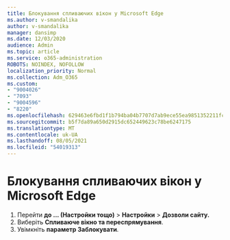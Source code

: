 ```yaml
---
title: Блокування спливаючих вікон у Microsoft Edge
ms.author: v-smandalika
author: v-smandalika
manager: dansimp
ms.date: 12/03/2020
audience: Admin
ms.topic: article
ms.service: o365-administration
ROBOTS: NOINDEX, NOFOLLOW
localization_priority: Normal
ms.collection: Adm_O365
ms.custom:
- "9004026"
- "7093"
- "9004596"
- "8220"
ms.openlocfilehash: 629463e6fbd1f1b794ba04b7707d7ab9ece55ea9851352211fcaeed41ea9279d
ms.sourcegitcommit: b5f7da89a650d2915dc652449623c78be6247175
ms.translationtype: MT
ms.contentlocale: uk-UA
ms.lasthandoff: 08/05/2021
ms.locfileid: "54019313"
---
```

# <a name="block-pop-up-windows-in-microsoft-edge"></a>Блокування спливаючих вікон у Microsoft Edge

1. Перейти **до ... (Настройки тощо)**  >  **Настройки**  >  **Дозволи сайту.**
2. Виберіть **Спливаюче вікно та переспрямування**.
3. Увімкніть **параметр Заблокувати**.